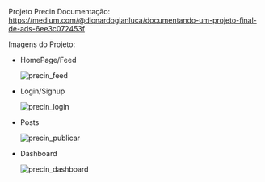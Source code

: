 Projeto Precin
Documentação: https://medium.com/@dionardogianluca/documentando-um-projeto-final-de-ads-6ee3c072453f

Imagens do Projeto:
- HomePage/Feed
  
  ![precin_feed](https://github.com/DionardoMarques/Precin/assets/65215542/8e274d67-2522-475e-9e3d-d40d5f6a743b)

- Login/Signup
  
  ![precin_login](https://github.com/DionardoMarques/Precin/assets/65215542/849b2523-4884-4a22-9836-14956cd54cad)

- Posts
  
  ![precin_publicar](https://github.com/DionardoMarques/Precin/assets/65215542/168d15a8-d8f2-4849-92f1-47bde4a004e7)

- Dashboard
  
  ![precin_dashboard](https://github.com/DionardoMarques/Precin/assets/65215542/11961c5f-0371-4a10-a6fe-2be772bf2f5f)
